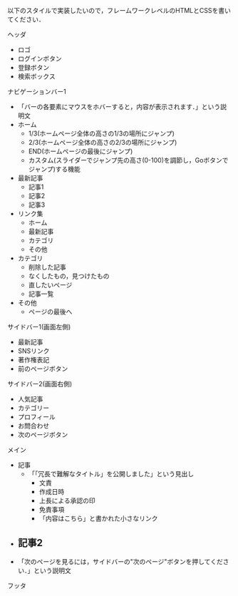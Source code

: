 
以下のスタイルで実装したいので，フレームワークレベルのHTMLとCSSを書いてください．

ヘッダ
- ロゴ
- ログインボタン
- 登録ボタン
- 検索ボックス

ナビゲーションバー1
- 「バーの各要素にマウスをホバーすると，内容が表示されます．」という説明文
- ホーム
  - 1/3(ホームページ全体の高さの1/3の場所にジャンプ)
  - 2/3(ホームページ全体の高さの2/3の場所にジャンプ)
  - END(ホームページの最後にジャンプ)
  - カスタム(スライダーでジャンプ先の高さ(0-100)を調節し，Goボタンでジャンプ)する機能
- 最新記事
  - 記事1
  - 記事2
  - 記事3
- リンク集
  - ホーム
  - 最新記事
  - カテゴリ
  - その他
- カテゴリ
  - 削除した記事
  - なくしたもの，見つけたもの
  - 直したいページ
  - 記事一覧
- その他
  - ページの最後へ


サイドバー1(画面左側)
- 最新記事
- SNSリンク
- 著作権表記
- 前のページボタン


サイドバー2(画面右側)
- 人気記事
- カテゴリー
- プロフィール
- お問合わせ
- 次のページボタン

メイン
- 記事
  - 「「冗長で難解なタイトル」を公開しました」という見出し
    - 文責
    - 作成日時
    - 上長による承認の印
    - 免責事項
    - 「内容はこちら」と書かれた小さなリンク
- 記事2
  - 
<!-- 記事が続く -->
- 「次のページを見るには，サイドバーの"次のページ"ボタンを押してください．」という説明文

フッタ

